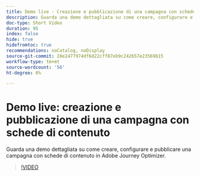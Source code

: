 ```yaml
---
title: Demo live - Creazione e pubblicazione di una campagna con schede di contenuto
description: Guarda una demo dettagliata su come creare, configurare e pubblicare una campagna con schede di contenuto in Adobe Journey Optimizer.
doc-type: Short Video
duration: 95
index: false
hide: true
hidefromtoc: true
recommendations: noCatalog, noDisplay
source-git-commit: 28e2477974df6d22cff87eb9c242657e23569b15
workflow-type: tm+mt
source-wordcount: '56'
ht-degree: 0%

---
```



# Demo live: creazione e pubblicazione di una campagna con schede di contenuto

Guarda una demo dettagliata su come creare, configurare e pubblicare una campagna con schede di contenuto in Adobe Journey Optimizer.

<!-- 62_S603_3442534_94_live-demo-creating-and-publishing-a-content-card-campaign -->
>[!VIDEO](https://video.tv.adobe.com/v/3458208/?learn=on&enablevpops=true)
